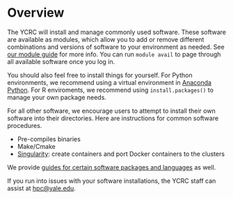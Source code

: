 # Overview

The YCRC will install and manage commonly used software. These software are available as modules, which allow you to add or remove different combinations and versions of software to your environment as needed. See [our module guide](modules) for more info. You can run `module avail` to page through all available software once you log in.

You should also feel free to install things for yourself. For Python environments, we recommend using a virtual environment in [Anaconda Python](guides/conda). For R enviroments, we recommend using `install.packages()` to manage your own package needs.

For all other software, we encourage users to attempt to install their own software into their directories. Here are instructions for common software procedures.

- Pre-compiles binaries
- Make/Cmake
- [Singularity](guides/singularity): create containers and port Docker containers to the clusters

We provide [guides for certain software packages and languages](guides) as well.

If you run into issues with your software installations, the YCRC staff can assist at hpc@yale.edu.


